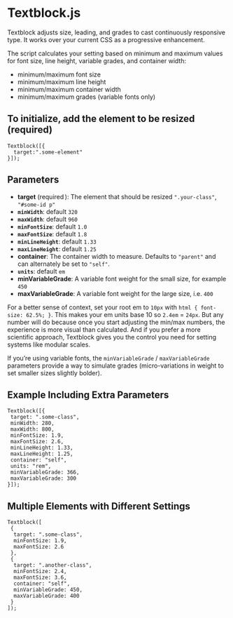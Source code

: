 # Textblock.js

Textblock adjusts size, leading, and grades to cast continuously responsive type. It works over your current CSS as a progressive enhancement.

The script calculates your setting based on minimum and maximum values for font size, line height, variable grades, and container width:

- minimum/maximum font size
- minimum/maximum line height
- minimum/maximum container width
- minimum/maximum grades (variable fonts only)

## To initialize, add the element to be resized (required)

```
Textblock([{
  target:".some-element"
}]);
```

## Parameters

- **target** (required  ): The element that should be resized `".your‑class"`, `"#some-id p"`
- **`minWidth`**: default `320`
- **`maxWidth`**: default `960`
- **`minFontSize`**: default `1.0`
- **`maxFontSize`**: default `1.8`
- **`minLineHeight`**: default `1.33`
- **`maxLineHeight`**: default `1.25`
- **container**: The container width to measure. Defaults to `"parent"` and can alternately be set to `"self"`.
- **`units`**: default `em`
- **minVariableGrade**: A variable font weight for the small size, for example `450`
- **maxVariableGrade**: A variable font weight for the large size, i.e. `400`

For a better sense of context, set your root em to `10px` with `html { font-size: 62.5%; }`. This makes your em units base 10 so `2.4em` = `24px`. But any number will do because once you start adjusting the min/max numbers, the experience is more visual than calculated. And if you prefer a more scientific approach, Textblock gives you the control you need for setting systems like modular scales.

If you’re using variable fonts, the `minVariableGrade` / `maxVariableGrade` parameters provide a way to simulate grades (micro-variations in weight to set smaller sizes slightly bolder).

## Example Including Extra Parameters

```
Textblock([{
 target: ".some-class",
 minWidth: 280,
 maxWidth: 800,
 minFontSize: 1.9,
 maxFontSize: 2.6,
 minLineHeight: 1.33,
 maxLineHeight: 1.25,
 container: "self",
 units: "rem",
 minVariableGrade: 366,
 maxVariableGrade: 300
}]);
```

## Multiple Elements with Different Settings

```
Textblock([
 {
  target: ".some-class",
  minFontSize: 1.9,
  maxFontSize: 2.6
 },
 {
  target: ".another-class",
  minFontSize: 2.4,
  maxFontSize: 3.6,
  container: "self",
  minVariableGrade: 450,
  maxVariableGrade: 400
 }
]);
```
